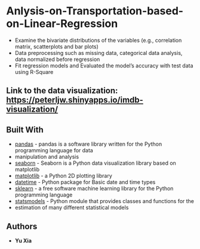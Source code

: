 # Anlysis-on-Transportation-based-on-Linear-Regression
*   Examine the bivariate distributions of the variables (e.g., correlation matrix, scatterplots and bar plots)
*   Data preprocessing such as missing data, categorical data analysis, data normalized before regression
*   Fit regression models and Evaluated the model’s accuracy with test data using R-Square

## Link to the data visualization: https://peterljw.shinyapps.io/imdb-visualization/

## Built With

* [pandas](https://pandas.pydata.org/) -  pandas is a software library written for the Python programming language for data 
* manipulation and analysis
* [seaborn](https://seaborn.pydata.org/) - Seaborn is a Python data visualization library based on matplotlib
* [matplotlib](https://matplotlib.org/) -  a Python 2D plotting library
* [datetime](https://docs.python.org/3/library/datetime.html) - Python package for Basic date and time types
* [sklearn](https://scikit-learn.org/stable/) -  a free software machine learning library for the Python programming language
* [statsmodels](https://www.statsmodels.org/stable/index.html) - Python module that provides classes and functions for the 
* estimation of many different statistical models

## Authors
* **Yu Xia** 

